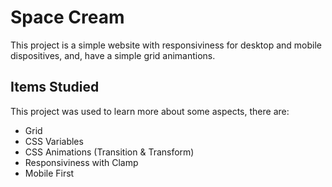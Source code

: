 # Space Cream

This project is a simple website with responsiviness for desktop and mobile dispositives, and, have a simple grid animantions.

## Items Studied

This project was used to learn more about some aspects, there are:

- Grid
- CSS Variables
- CSS Animations (Transition & Transform)
- Responsiviness with Clamp
- Mobile First